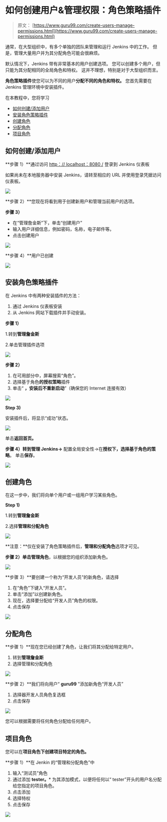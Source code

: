 # 如何创建用户&管理权限：角色策略插件

> 原文： [https://www.guru99.com/create-users-manage-permissions.html](https://www.guru99.com/create-users-manage-permissions.html)

通常，在大型组织中，有多个单独的团队来管理和运行 Jenkins 中的工作。 但是，管理大量用户并为其分配角色可能会很麻烦。

默认情况下，Jenkins 带有非常基本的用户创建选项。 您可以创建多个用户，但只能为其分配相同的全局角色和特权。 这并不理想，特别是对于大型组织而言。

**角色策略插件**使您可以为不同的用户**分配不同的角色和特权。** 您首先需要在 Jenkins 管理环境中安装插件。

在本教程中，您将学习

*   [如何创建/添加用户](#1)
*   [安装角色策略插件](#2)
*   [创建角色](#3)
*   [分配角色](#4)
*   [项目角色](#5)

## 如何创建/添加用户

**步骤 1）**通过访问 [http：// localhost：8080 /](http://localhost:8080/) 登录到 Jenkins 仪表板

如果尚未在本地服务器中安装 Jenkins，请转至相应的 URL 并使用登录凭据访问仪表板。

![](img/14125c10972fea5117fc60fd081d1411.png)

**步骤 2）**您现在将看到用于创建新用户和管理当前用户的选项。

**步骤 3）**

*   在“管理詹金斯”下，单击“创建用户”
*   输入用户详细信息，例如密码，名称，电子邮件等。
*   点击创建用户

![](img/7ac8e3810ef0191794f346d3d995630e.png)

**步骤 4）**用户已创建

[![](img/01439f74d26eef10e7ad1240f198ac1f.png) ](/images/1/091318_0444_HowtoCreate3.png) 

## 安装角色策略插件

在 Jenkins 中有两种安装插件的方法：

1.  通过 Jenkins 仪表板安装
2.  从 Jenkins 网站下载插件并手动安装。

**步骤 1）**

1.转到**管理詹金斯**

2.单击管理插件选项

![](img/1b9ec9a3fd150587e9aa897ffaa7fb14.png)

**步骤 2）**

1.  在可用部分中，屏幕搜索“角色”。
2.  选择基于角色**的授权策略**插件
3.  单击“ **，安装后不重新启动**”（确保您的 Internet 连接有效）

![](img/0190d7f670f0db81173077f3fe7ed27a.png)

**Step 3)**

安装插件后，将显示“成功”状态。

![](img/8759818bc8c57f74470da18886b75d8f.png)

单击**返回首页。**

**步骤 4）**转到**管理 Jenkins->** 配置全局安全性->在**授权下，**选择**基于角色的策略**。 单击**保存**。

[![](img/a8eed9c5a73cb026367c6171e80b8011.png) ](/images/1/091318_0444_HowtoCreate7.png) 

## 创建角色

在这一步中，我们将向单个用户或一组用户学习某些角色。

**Step 1)**

1.转到**管理詹金斯**

2.选择**管理和分配角色**

[![](img/aea833499a4ef6ebd68d275453d80ab6.png) ](/images/1/091318_0444_HowtoCreate8.png) 

**注意：**仅在安装了角色策略插件后，**管理和分配角色**选项才可见。

**步骤 2）**单击**管理角色**，以根据您的组织添加新角色。

[![](img/7b4f9759b7b829a80b62f548b11dc9fb.png) ](/images/1/091318_0444_HowtoCreate9.png) 

**步骤 3）**要创建一个称为“开发人员”的新角色，请选择

1.  在“角色”下键入“开发人员”。
2.  单击“添加”以创建新角色。
3.  现在，选择要分配给“开发人员”角色的权限。
4.  点击保存

![](img/25e02d206fb30f9ca8d26f25fa0dce8a.png)

## 分配角色

**步骤 1）**现在您已经创建了角色，让我们将其分配给特定用户。

1.  转到**管理詹金斯**
2.  选择管理和分配角色

[![](img/5741ed7570d4745a127438584abbbb0f.png) ](/images/1/091318_0444_HowtoCreate11.png) 

**步骤 2）**我们将向用户“ **guru99** ”添加新角色“开发人员”

1.  选择器开发人员角色复选框
2.  点击保存

[![](img/368a603bff33e251cf08c1fd161d77c4.png) ](/images/1/091318_0444_HowtoCreate12.png) 

您可以根据需要将任何角色分配给任何用户。

## 项目角色

您可以在**项目角色下创建项目特定的角色。**

**步骤 1）**在 Jenkin 的“管理和分配角色”中

1.  输入“测试员”角色
2.  通过添加 **tester。*** 为其添加模式，以便将任何以“ tester”开头的用户名分配给您指定的项目角色。
3.  点击添加
4.  选择特权
5.  点击保存

![](img/270eae36787b781862a177de80104e4c.png)